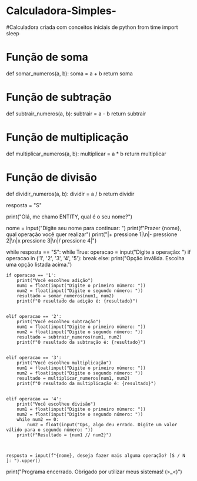 # Calculadora-Simples-
#Calculadora criada com conceitos iniciais de python 
from time import sleep

# Função de soma
def somar_numeros(a, b):
    soma = a + b
    return soma

# Função de subtração
def subtrair_numeros(a, b):
    subtrair = a - b
    return subtrair

# Função de multiplicação
def multiplicar_numeros(a, b):
    multiplicar = a * b
    return multiplicar

# Função de divisão
def dividir_numeros(a, b):
    dividir = a / b
    return dividir

resposta = "S"  

print("Olá, me chamo ENTITY, qual é o seu nome?")

nome = input("Digite seu nome para continuar: ")
print(f"Prazer {nome}, qual operação você quer realizar")
print("|+  pressione 1|\n|-  pressione 2|\n|x  pressione 3|\n|/  pressione 4|")


while resposta == "S":
    while True:
        operacao = input("Digite a operação: ")
        if operacao in ('1', '2', '3', '4', '5'):
            break
        else:
            print("Opção inválida. Escolha uma opção listada acima.")



    if operacao == '1':
        print("Você escolheu adição")
        num1 = float(input("Digite o primeiro número: "))
        num2 = float(input("Digite o segundo número: "))
        resultado = somar_numeros(num1, num2)
        print(f"O resultado da adição é: {resultado}")


    elif operacao == '2':
        print("Você escolheu subtração")
        num1 = float(input("Digite o primeiro número: "))
        num2 = float(input("Digite o segundo número: "))
        resultado = subtrair_numeros(num1, num2)
        print(f"O resultado da subtração é: {resultado}")


    elif operacao == '3':
        print("Você escolheu multiplicação")
        num1 = float(input("Digite o primeiro número: "))
        num2 = float(input("Digite o segundo número: "))
        resultado = multiplicar_numeros(num1, num2)
        print(f"O resultado da multiplicação é: {resultado}")


    elif operacao == '4':
        print("Você escolheu divisão")
        num1 = float(input("Digite o primeiro número: "))
        num2 = float(input("Digite o segundo número: "))
        while num2 == 0:
            num2 = float(input("Ops, algo deu errado. Digite um valor válido para o segundo número: "))
        print(f"Resultado = {num1 // num2}")



    resposta = input(f"{nome}, deseja fazer mais alguma operação? [S / N ]: ").upper()

print("Programa encerrado. Obrigado por utilizar meus sistemas! (>_<)")
            

